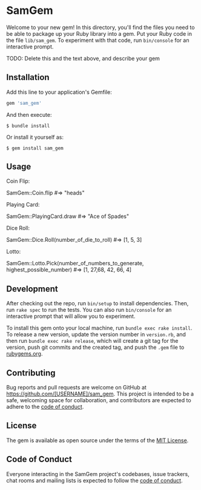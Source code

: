# SamGem

Welcome to your new gem! In this directory, you'll find the files you need to be able to package up your Ruby library into a gem. Put your Ruby code in the file `lib/sam_gem`. To experiment with that code, run `bin/console` for an interactive prompt.

TODO: Delete this and the text above, and describe your gem

## Installation

Add this line to your application's Gemfile:

```ruby
gem 'sam_gem'
```

And then execute:

    $ bundle install

Or install it yourself as:

    $ gem install sam_gem

## Usage

Coin Flip:

SamGem::Coin.flip #=> "heads"

Playing Card:

SamGem::PlayingCard.draw #=> "Ace of Spades"

Dice Roll:

SamGem::Dice.Roll(number_of_die_to_roll) #=> [1, 5, 3]

Lotto:

SamGem::Lotto.Pick(number_of_numbers_to_generate, highest_possible_number) #=> [1, 27,68, 42, 66, 4]

## Development

After checking out the repo, run `bin/setup` to install dependencies. Then, run `rake spec` to run the tests. You can also run `bin/console` for an interactive prompt that will allow you to experiment.

To install this gem onto your local machine, run `bundle exec rake install`. To release a new version, update the version number in `version.rb`, and then run `bundle exec rake release`, which will create a git tag for the version, push git commits and the created tag, and push the `.gem` file to [rubygems.org](https://rubygems.org).

## Contributing

Bug reports and pull requests are welcome on GitHub at https://github.com/[USERNAME]/sam_gem. This project is intended to be a safe, welcoming space for collaboration, and contributors are expected to adhere to the [code of conduct](https://github.com/[USERNAME]/sam_gem/blob/master/CODE_OF_CONDUCT.md).

## License

The gem is available as open source under the terms of the [MIT License](https://opensource.org/licenses/MIT).

## Code of Conduct

Everyone interacting in the SamGem project's codebases, issue trackers, chat rooms and mailing lists is expected to follow the [code of conduct](https://github.com/[USERNAME]/sam_gem/blob/master/CODE_OF_CONDUCT.md).
